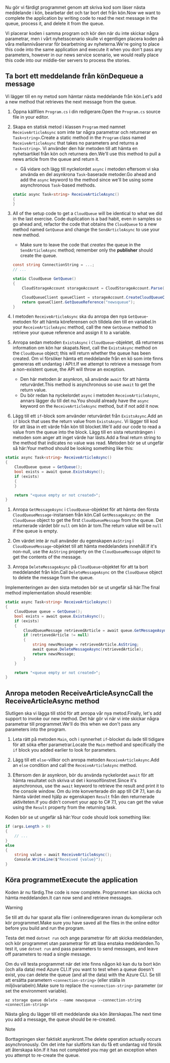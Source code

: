<span data-ttu-id="a805c-101">Nu gör vi färdigt programmet genom att skriva kod som läser nästa meddelande i kön, bearbetar det och tar bort det från kön.</span><span class="sxs-lookup"><span data-stu-id="a805c-101">Now we want to complete the application by writing code to read the next message in the queue, process it, and delete it from the queue.</span></span> 

<span data-ttu-id="a805c-102">Vi placerar koden i samma program och kör den när du inte skickar några parametrar, men i vårt nyhetsscenario skulle vi egentligen placera koden på våra mellannivåservrar för bearbetning av nyheterna.</span><span class="sxs-lookup"><span data-stu-id="a805c-102">We're going to place this code into the same application and execute it when you don't pass any parameters, however in our news service scenario, we would really place this code into our middle-tier servers to process the stories.</span></span>

## <a name="dequeue-a-message"></a><span data-ttu-id="a805c-103">Ta bort ett meddelande från kön</span><span class="sxs-lookup"><span data-stu-id="a805c-103">Dequeue a message</span></span>

<span data-ttu-id="a805c-104">Vi lägger till en ny metod som hämtar nästa meddelande från kön.</span><span class="sxs-lookup"><span data-stu-id="a805c-104">Let's add a new method that retrieves the next message from the queue.</span></span>

1. <span data-ttu-id="a805c-105">Öppna källfilen `Program.cs` i din redigerare.</span><span class="sxs-lookup"><span data-stu-id="a805c-105">Open the `Program.cs` source file in your editor.</span></span>

1. <span data-ttu-id="a805c-106">Skapa en statisk metod i klassen `Program` med namnet `ReceiveArticleAsync` som inte tar några parametrar och returnerar en `Task<string>`.</span><span class="sxs-lookup"><span data-stu-id="a805c-106">Create a static method in the `Program` class named `ReceiveArticleAsync` that takes no parameters and returns a `Task<string>`.</span></span> <span data-ttu-id="a805c-107">Vi använder den här metoden till att hämta en nyhetsartikel från kön och returnera den.</span><span class="sxs-lookup"><span data-stu-id="a805c-107">We'll use this method to pull a news article from the queue and return it.</span></span>
    - <span data-ttu-id="a805c-108">Gå vidare och lägg till nyckelordet `async` i metoden eftersom vi ska använda en del asynkrona `Task`-baserade metoder.</span><span class="sxs-lookup"><span data-stu-id="a805c-108">Go ahead and add the `async` keyword to the method since we'll be using some asynchronous `Task`-based methods.</span></span>

    ```csharp
    static async Task<string> ReceiveArticleAsync()
    {
    }

1. All of the setup code to get a `CloudQueue` will be identical to what we did in the last exercise. Code duplication is a bad habit, even in samples so go ahead and, refactor the code that obtains the `CloudQueue` to a new method named `GetQueue` and change the `SendArticleAsync` to use your new method.
     - Make sure to leave the code that _creates_ the queue in the `SendArticleAsync` method; remember only the **publisher** should create the queue.

    ```csharp
    const string ConnectionString = ...;
    // ...

    static CloudQueue GetQueue()
    {
        CloudStorageAccount storageAccount = CloudStorageAccount.Parse(ConnectionString);
    
        CloudQueueClient queueClient = storageAccount.CreateCloudQueueClient();
        return queueClient.GetQueueReference("newsqueue");
    }
    ```
    
1. <span data-ttu-id="a805c-109">I metoden `ReceiveArticleAsync` ska du anropa den nya `GetQueue`-metoden för att hämta köreferensen och tilldela den till en variabel.</span><span class="sxs-lookup"><span data-stu-id="a805c-109">In your `ReceiveArticleAsync` method, call the new `GetQueue` method to retrieve your queue reference and assign it to a variable.</span></span>

1. <span data-ttu-id="a805c-110">Anropa sedan metoden `ExistsAsync` i `CloudQueue`-objektet, då returneras information om kön har skapats.</span><span class="sxs-lookup"><span data-stu-id="a805c-110">Next, call the `ExistsAsync` method on the `CloudQueue` object; this will return whether the queue has been created.</span></span> <span data-ttu-id="a805c-111">Om vi försöker hämta ett meddelande från en kö som inte finns genereras ett undantag i API:t.</span><span class="sxs-lookup"><span data-stu-id="a805c-111">If we attempt to retrieve a message from a non-existent queue, the API will throw an exception.</span></span>
    - <span data-ttu-id="a805c-112">Den här metoden är asynkron, så använde `await` för att hämta returvärdet.</span><span class="sxs-lookup"><span data-stu-id="a805c-112">This method is asynchronous so use `await` to get the return value.</span></span>
    - <span data-ttu-id="a805c-113">Du bör redan ha nyckelordet `async` i metoden `ReceiveArticleAsync`, annars lägger du till det nu.</span><span class="sxs-lookup"><span data-stu-id="a805c-113">You should already have the `async` keyword on the `ReceiveArticleAsync` method, but if not add it now.</span></span>


1. <span data-ttu-id="a805c-114">Lägg till ett `if`-block som använder returvärdet från `ExistsAsync`.</span><span class="sxs-lookup"><span data-stu-id="a805c-114">Add an `if` block that uses the return value from `ExistsAsync`.</span></span> <span data-ttu-id="a805c-115">Vi lägger till kod för att läsa in ett värde från kön till blocket.</span><span class="sxs-lookup"><span data-stu-id="a805c-115">We'll add our code to read a value from the queue into the block.</span></span> <span data-ttu-id="a805c-116">Lägg till en sista retursträngen i metoden som anger att inget värde har lästs.</span><span class="sxs-lookup"><span data-stu-id="a805c-116">Add a final return string to the method that indicates no value was read.</span></span> <span data-ttu-id="a805c-117">Metoden bör se ut ungefär så här:</span><span class="sxs-lookup"><span data-stu-id="a805c-117">Your method should be looking something like this:</span></span>

```csharp
static async Task<string> ReceiveArticleAsync()
{
    CloudQueue queue = GetQueue();
    bool exists = await queue.ExistsAsync();
    if (exists)
    {
    }

    return "<queue empty or not created>";
}
```

1. <span data-ttu-id="a805c-118">Anropa `GetMessageAsync` i `CloudQueue`-objektet för att hämta den första `CloudQueueMessage`-instansen från kön.</span><span class="sxs-lookup"><span data-stu-id="a805c-118">Call `GetMessageAsync` on the `CloudQueue` object to get the first `CloudQueueMessage` from the queue.</span></span> <span data-ttu-id="a805c-119">Det returnerade värdet blir `null` om kön är tom.</span><span class="sxs-lookup"><span data-stu-id="a805c-119">The return value will be `null` if the queue is empty.</span></span>

1. <span data-ttu-id="a805c-120">Om värdet inte är null använder du egenskapen `AsString` i `CloudQueueMessage`-objektet till att hämta meddelandets innehåll.</span><span class="sxs-lookup"><span data-stu-id="a805c-120">If it's non-null, use the `AsString` property on the `CloudQueueMessage` object to get the contents of the message.</span></span>

1. <span data-ttu-id="a805c-121">Anropa `DeleteMessageAsync` på `CloudQueue`-objektet för att ta bort meddelandet från kön.</span><span class="sxs-lookup"><span data-stu-id="a805c-121">Call `DeleteMessageAsync` on the `CloudQueue` object to delete the message from the queue.</span></span>

<span data-ttu-id="a805c-122">Implementeringen av den sista metoden bör se ut ungefär så här:</span><span class="sxs-lookup"><span data-stu-id="a805c-122">The final method implementation should resemble:</span></span>

```csharp
static async Task<string> ReceiveArticleAsync()
{
    CloudQueue queue = GetQueue();
    bool exists = await queue.ExistsAsync();
    if (exists)
    {
        CloudQueueMessage retrievedArticle = await queue.GetMessageAsync();
        if (retrievedArticle != null)
        {
            string newsMessage = retrievedArticle.AsString;
            await queue.DeleteMessageAsync(retrievedArticle);
            return newsMessage;
        }
    }

    return "<queue empty or not created>";
}
```

## <a name="call-the-receivearticleasync-method"></a><span data-ttu-id="a805c-123">Anropa metoden ReceiveArticleAsync</span><span class="sxs-lookup"><span data-stu-id="a805c-123">Call the ReceiveArticleAsync method</span></span>

<span data-ttu-id="a805c-124">Slutligen ska vi lägga till stöd för att anropa vår nya metod.</span><span class="sxs-lookup"><span data-stu-id="a805c-124">Finally, let's add support to invoke our new method.</span></span> <span data-ttu-id="a805c-125">Det här gör vi när vi inte skickar några parametrar till programmet.</span><span class="sxs-lookup"><span data-stu-id="a805c-125">We'll do this when we don't pass any parameters into the program.</span></span>

1. <span data-ttu-id="a805c-126">Leta rätt på metoden `Main`, och i synnerhet `if`-blocket du lade till tidigare för att söka efter parametrar.</span><span class="sxs-lookup"><span data-stu-id="a805c-126">Locate the `Main` method and specifically the `if` block you added earlier to look for parameters.</span></span>

1. <span data-ttu-id="a805c-127">Lägg till ett `else`-villkor och anropa metoden `ReceiveArticleAsync`.</span><span class="sxs-lookup"><span data-stu-id="a805c-127">Add an `else` condition and call the `ReceiveArticleAsync` method.</span></span> 

1. <span data-ttu-id="a805c-128">Eftersom den är asynkron, bör du använda nyckelordet `await` för att hämta resultatet och skriva ut det i konsolfönstret.</span><span class="sxs-lookup"><span data-stu-id="a805c-128">Since it's asynchronous, use the `await` keyword to retrieve the result and print it to the console window.</span></span> <span data-ttu-id="a805c-129">Om du inte konverterade din app till C# 7.1, kan du hämta värdet med hjälp av egenskapen `Result` från den returnerade aktiviteten.</span><span class="sxs-lookup"><span data-stu-id="a805c-129">If you didn't convert your app to C# 7.1, you can get the value using the `Result` property from the returning task.</span></span>

<span data-ttu-id="a805c-130">Koden bör se ut ungefär så här:</span><span class="sxs-lookup"><span data-stu-id="a805c-130">Your code should look something like:</span></span>

```csharp
if (args.Length > 0)
{
    // ...
}
else
{
    string value = await ReceiveArticleAsync();
    Console.WriteLine($"Received {value}");
}
```

## <a name="execute-the-application"></a><span data-ttu-id="a805c-131">Köra programmet</span><span class="sxs-lookup"><span data-stu-id="a805c-131">Execute the application</span></span>

<span data-ttu-id="a805c-132">Koden är nu färdig.</span><span class="sxs-lookup"><span data-stu-id="a805c-132">The code is now complete.</span></span> <span data-ttu-id="a805c-133">Programmet kan skicka och hämta meddelanden.</span><span class="sxs-lookup"><span data-stu-id="a805c-133">It can now send and retrieve messages.</span></span> 

> [!WARNING]
> <span data-ttu-id="a805c-134">Se till att du har sparat alla filer i onlineredigeraren innan du kompilerar och kör programmet.</span><span class="sxs-lookup"><span data-stu-id="a805c-134">Make sure you have saved all the files in the online editor before you build and run the program.</span></span>

<span data-ttu-id="a805c-135">Testa det med `dotnet run` och ange parametrar för att skicka meddelanden, och kör programmet utan parametrar för att läsa enstaka meddelanden.</span><span class="sxs-lookup"><span data-stu-id="a805c-135">To test it, use `dotnet run` and pass parameters to send messages, and leave off parameters to read a single message.</span></span>

<span data-ttu-id="a805c-136">Om du vill testa programmet när det inte finns någon kö kan du ta bort kön (och alla data) med Azure CLI.</span><span class="sxs-lookup"><span data-stu-id="a805c-136">If you want to test when a queue doesn't exist, you can delete the queue (and all the data) with the Azure CLI.</span></span> <span data-ttu-id="a805c-137">Se till att ersätta parametern `<connection-string>` (eller ställa in miljövariabeln).</span><span class="sxs-lookup"><span data-stu-id="a805c-137">Make sure to replace the `<connection-string>` parameter (or set the environment variable).</span></span>

```azurecli
az storage queue delete --name newsqueue --connection-string <connection-string> 
```

<span data-ttu-id="a805c-138">Nästa gång du lägger till ett meddelande ska kön återskapas.</span><span class="sxs-lookup"><span data-stu-id="a805c-138">The next time you add a message, the queue should be re-created.</span></span>

> [!NOTE]
> <span data-ttu-id="a805c-139">Borttagningen sker faktiskt asynkront.</span><span class="sxs-lookup"><span data-stu-id="a805c-139">The delete operation actually occurs asynchronously.</span></span> <span data-ttu-id="a805c-140">Om det inte har slutförts kan du få ett undantag vid försök att återskapa kön.</span><span class="sxs-lookup"><span data-stu-id="a805c-140">If it has not completed you may get an exception when you attempt to re-create the queue.</span></span>